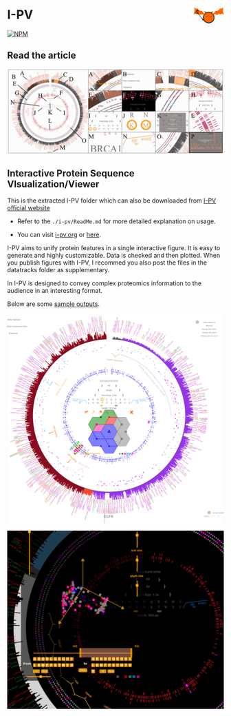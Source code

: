 # I-PV <img src="https://github.com/IbrahimTanyalcin/I-PV/blob/master/img/logo.png?raw=true" width='70' height='auto' style='float:right;'>

[![NPM](https://nodei.co/npm/ibowankenobi-i-pv.png)](https://nodei.co/npm/ibowankenobi-i-pv/)

## Read the article

[![link](https://github.com/IbrahimTanyalcin/I-PV/blob/master/img/i-pv_article.jpeg)](https://academic.oup.com/bioinformatics/article/32/3/447/1743584)

## Interactive Protein Sequence VIsualization/Viewer

This is the extracted I-PV folder which can also be downloaded from [I-PV official website](http://i-pv.org/ipv_minimal.html)

- Refer to the `./i-pv/ReadMe.md` for more detailed explanation on usage.

- You can visit [i-pv.org](http://i-pv.org/ipv_rec.html) or [here](./ipv/).

I-PV aims to unify protein features in a single interactive figure. It is easy to generate and
highly customizable. Data is checked and then plotted. When you publish figures with I-PV, I recommed you also
post the files in the datatracks folder as supplementary. 

In I-PV is designed to convey complex proteomics information to the audience in an interesting format. 

Below are some [sample outputs](http://i-pv.org/EGFR.html).

![alt tag](https://github.com/IbrahimTanyalcin/I-PV/blob/master/img/sample.png?raw=true)

![alt tag 2](https://github.com/IbrahimTanyalcin/I-PV/blob/master/img/sample2.png?raw=true)